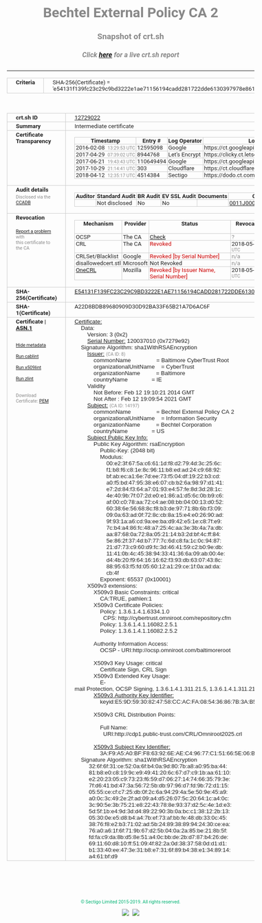 # Bechtel External Policy CA 2
### Snapshot of crt.sh
##### Click [here](https://crt.sh/?q=E54131F139FC23C29C9BD3222E1AE71156194CADD281722DDE6130397978E861) for a live crt.sh report

---
<!DOCTYPE HTML PUBLIC "-//W3C//DTD HTML 4.0 Transitional//EN">
<HTML>
<HEAD>
  <META http-equiv="Content-Type" content="text/html; charset=UTF-8">
  <TITLE>crt.sh | e54131f139fc23c29c9bd3222e1ae71156194cadd281722dde6130397978e861</TITLE>
  <META name="description" content="Free CT Log Certificate Search Tool from Sectigo (formerly Comodo CA)">
  <META name="keywords" content="crt.sh, CT, Certificate Transparency, Certificate Search, SSL Certificate, Sectigo, Comodo CA">
  <LINK href="//fonts.googleapis.com/css?family=Roboto+Mono|Roboto:400,400i,700,700i" rel="stylesheet">
  <STYLE type="text/css">
    a {
      white-space: nowrap;
    }
    body {
      color: #888888;
      font: 12pt Roboto, sans-serif;
      padding-top: 10px;
      text-align: center
    }
    form {
      margin: 0px
    }
    span {
      border-radius: 10px
    }
    span.heading {
      color: #888888;
      font: 12pt Roboto, sans-serif
    }
    span.title {
      background-color: #00B373;
      color: #FFFFFF;
      font: bold 18pt Roboto, sans-serif;
      padding: 0px 5px
    }
    span.text {
      color: #888888;
      font: 10pt Roboto, sans-serif
    }
    span.whiteongrey {
      background-color: #D9D9D6;
      color: #FFFFFF;
      font: bold 18pt Roboto, sans-serif;
      padding: 0px 5px
    }
    table {
      border-collapse: collapse;
      color: #222222;
      font: 10pt Roboto, sans-serif;
      margin-left: auto;
      margin-right: auto
    }
    table.options {
      border: none;
      margin-left: 10px
    }
    td, th {
      border: 1px solid #CCCCCC;
      padding: 0px 2px;
      text-align: left;
      vertical-align: top
    }
    td.outer, th.outer {
      border: 1px solid #CCCCCC;
      padding: 2px 20px;
      text-align: left
    }
    th.heading {
      color: #888888;
      font: bold italic 12pt Roboto, sans-serif;
      padding: 20px 0px 0px;
      text-align: center
    }
    th.options, td.options {
      border: none;
      vertical-align: middle
    }
    td.text {
      font: 10pt "Roboto Mono", sans-serif;
      padding: 2px 20px
    }
    td.heading {
      border: none;
      color: #888888;
      font: 12pt Roboto, sans-serif;
      padding-top: 20px;
      text-align: center
    }
    table.lint td, th {
      text-align: center
    }
    .button {
      background-color: #00B373;
      border-radius: 10px;
      color: #FFFFFF;
      font: bold 13pt Roboto, sans-serif
    }
    .copyright {
      font: 8pt Roboto, sans-serif;
      color: #00B373
    }
    .input {
      border: 1px solid #888888;
      font-weight: bold;
      text-align: center
    }
    .small {
      font: 8pt Roboto, sans-serif;
      color: #888888
    }
    .error {
      background-color: #FFDFDF;
      color: #CC0000;
      font-weight: bold
    }
    .fatal {
      background-color: #0000AA;
      color: #FFFFFF;
      font-weight: bold
    }
    .notice {
      background-color: #FFFFDF;
      color: #606000
    }
    .warning {
      background-color: #FFEFDF;
      color: #DF6000
    }
  </STYLE>
</HEAD>
<BODY>

<TABLE>
  <TR>
    <TH class="outer">Criteria</TH>
    <TD class="outer">SHA-256(Certificate) = 'e54131f139fc23c29c9bd3222e1ae71156194cadd281722dde6130397978e861'</TD>
  </TR>
</TABLE>
<BR>
<TABLE>
  <TR>
    <TH class="outer">crt.sh ID</TH>
    <TD class="outer"><A href="?id=12729022">12729022</A></TD>
  </TR>
  <TR>
    <TH class="outer">Summary</TH>
    <TD class="outer">Intermediate certificate</TD>
  </TR>
  <TR>
    <TH class="outer">Certificate<BR>Transparency</TH>
    <TD class="outer">
<TABLE class="options" style="margin-left:0px">
  <TR>
    <TH>Timestamp</TH>
    <TH>Entry #</TH>
    <TH>Log Operator</TH>
    <TH>Log URL</TH>
  </TR>
  <TR>
    <TD>2016-02-08&nbsp; <FONT class="small">13:29:53 UTC</FONT></TD>
    <TD>12595098</TD>
    <TD>Google</TD>
    <TD>https://ct.googleapis.com/pilot</TD>
  </TR>
  <TR>
    <TD>2017-04-29&nbsp; <FONT class="small">07:39:02 UTC</FONT></TD>
    <TD>8944768</TD>
    <TD>Let's Encrypt</TD>
    <TD>https://clicky.ct.letsencrypt.org</TD>
  </TR>
  <TR>
    <TD>2017-06-21&nbsp; <FONT class="small">19:43:43 UTC</FONT></TD>
    <TD>110649494</TD>
    <TD>Google</TD>
    <TD>https://ct.googleapis.com/rocketeer</TD>
  </TR>
  <TR>
    <TD>2017-10-29&nbsp; <FONT class="small">21:14:41 UTC</FONT></TD>
    <TD>303</TD>
    <TD>Cloudflare</TD>
    <TD>https://ct.cloudflare.com/logs/nimbus2021</TD>
  </TR>
  <TR>
    <TD>2018-04-12&nbsp; <FONT class="small">12:35:17 UTC</FONT></TD>
    <TD>4514384</TD>
    <TD>Sectigo</TD>
    <TD>https://dodo.ct.comodo.com</TD>
  </TR>
</TABLE>
    </TD>
  </TR>
  <TR>
    <TH class="outer">Audit details<BR>
      <DIV class="small" style="padding-top:3px">Disclosed via the
        <A href="//ccadb-public.secure.force.com/mozilla/PublicAllIntermediateCerts" target="_blank">CCADB</A></DIV>
    </TH>
    <TD class="outer">
<TABLE class="options" style="margin-left:0px">
  <TR>
    <TH>Auditor</TH>
    <TH>Standard Audit</TH>
    <TH>BR Audit</TH>
    <TH>EV SSL Audit</TH>
    <TH>Documents</TH>
    <TH>CCADB</TH>
    <TH>Root Owner / Certificate</TH>
  </TR>
  <TR>
    <TD style="vertical-align:middle"></TD>
    <TD>Not disclosed    <TD>No    <TD>No    <TD>
    </TD>
    <TD><A href="//ccadb.force.com/0011J000018NWNwQAO" target="_blank">0011J000018NWNwQAO</A></TD>
    <TD><A href="/?id=76">DigiCert</A></TD>
  </TR>
</TABLE>
    </TD>
  </TR>
  <TR>
    <TH class="outer">Revocation<BR><BR>
      <DIV class="small" style="padding-top:3px"><A href="?id=12729022&opt=problemreporting">Report a problem</A> with<BR>this certificate to the CA</DIV></TH>
    <TD class="outer">
      <TABLE class="options" style="margin-left:0px">
        <TR>
          <TH>Mechanism</TH>
          <TH>Provider</TH>
          <TH>Status</TH>
          <TH>Revocation Date</TH>
          <TH>Last Observed in CRL</TH>
          <TH>Last Checked <SPAN style="color:#CC0000;vertical-align:middle;font-size:70%;font-weight:normal">(Error)</SPAN></TH>
        </TR>
        <TR>
          <TD>OCSP</TD>
          <TD>The CA</TD>
          <TD><A href="?id=12729022&opt=ocsp">Check</A></TD>
          <TD><SPAN style="color:#888888">?</SPAN></TD>
          <TD><SPAN style="color:#888888">n/a</SPAN></TD>
          <TD><SPAN style="color:#888888">?</SPAN></TD>
        </TR>
        <TR>
          <TD>CRL</TD>
          <TD>The CA</TD>
          <TD><SPAN style="color:#CC0000">Revoked</SPAN></TD><TD>2018-05-01&nbsp; <FONT class="small">17:17:38 UTC</FONT></TD><TD>2019-11-27&nbsp; <FONT class="small">00:33:19 UTC</FONT></TD><TD>2019-12-04&nbsp; <FONT class="small">20:05:09 UTC</FONT></TD>
        </TR>
        <TR>
          <TD>CRLSet/Blacklist</TD>
          <TD>Google</TD>
          <TD><SPAN style="color:#CC0000">Revoked [by Serial Number]</SPAN></TD>
          <TD><SPAN style="color:#888888">n/a</SPAN></TD>
          <TD><SPAN style="color:#888888">n/a</SPAN></TD>
          <TD><SPAN style="color:#888888">n/a</SPAN></TD>
        </TR>
        <TR>
          <TD>disallowedcert.stl</TD>
          <TD>Microsoft</TD>
          <TD>Not Revoked</TD>
          <TD><SPAN style="color:#888888">n/a</SPAN></TD>
          <TD><SPAN style="color:#888888">n/a</SPAN></TD>
          <TD><SPAN style="color:#888888">n/a</SPAN></TD>
        </TR>
        <TR>
          <TD><A href="/mozilla-onecrl" target="_blank">OneCRL</A></TD>
          <TD>Mozilla</TD>
          <TD><SPAN style="color:#CC0000">Revoked [by Issuer Name, Serial Number]</SPAN></TD><TD>2018-05-30&nbsp; <FONT class="small">12:35:03 UTC</FONT></TD>
          <TD><SPAN style="color:#888888">n/a</SPAN></TD>
          <TD><SPAN style="color:#888888">n/a</SPAN></TD>
        </TR>
      </TABLE>
    </TD>
  </TR>
  <TR>
    <TH class="outer">SHA-256(Certificate)</TH>
    <TD class="outer"><A href="//censys.io/certificates/e54131f139fc23c29c9bd3222e1ae71156194cadd281722dde6130397978e861">E54131F139FC23C29C9BD3222E1AE71156194CADD281722DDE6130397978E861</A></TD>
  </TR>
  <TR>
    <TH class="outer">SHA-1(Certificate)</TH>
    <TD class="outer">A22D8BDB89680909D30D92BA33F65B21A7D6AC6F</TD>
  </TR>
  <TR>
    <TH class="outer">Certificate | <A href="?asn1=12729022">ASN.1</A>
      <SPAN class="small"><BR>
      <BR><BR><A href="?id=12729022&opt=nometadata">Hide metadata</A>
      <BR><BR><A href="?id=12729022&opt=cablint">Run cablint</A>
      <BR><BR><A href="?id=12729022&opt=x509lint">Run x509lint</A>
      <BR><BR><A href="?id=12729022&opt=zlint">Run zlint</A>
      <BR><BR><BR>Download Certificate: <A href="?d=12729022">PEM</A>
      </SPAN>
    </TH>
    <TD class="text"><A href="?d=12729022">Certificate:</A><BR>&nbsp;&nbsp;&nbsp;&nbsp;Data:<BR>&nbsp;&nbsp;&nbsp;&nbsp;&nbsp;&nbsp;&nbsp;&nbsp;Version:&nbsp;3&nbsp;(0x2)<BR>&nbsp;&nbsp;&nbsp;&nbsp;&nbsp;&nbsp;&nbsp;&nbsp;<A href="?serial=07279e92">Serial&nbsp;Number:</A>&nbsp;120037010&nbsp;(0x7279e92)<BR>&nbsp;&nbsp;&nbsp;&nbsp;Signature&nbsp;Algorithm:&nbsp;sha1WithRSAEncryption<BR>&nbsp;&nbsp;&nbsp;&nbsp;&nbsp;&nbsp;&nbsp;&nbsp;<A href="?caid=8">Issuer:</A> <SPAN class="small">(CA ID: 8)</SPAN><BR>&nbsp;&nbsp;&nbsp;&nbsp;&nbsp;&nbsp;&nbsp;&nbsp;&nbsp;&nbsp;&nbsp;&nbsp;commonName&nbsp;&nbsp;&nbsp;&nbsp;&nbsp;&nbsp;&nbsp;&nbsp;&nbsp;&nbsp;&nbsp;&nbsp;&nbsp;&nbsp;&nbsp;&nbsp;=&nbsp;Baltimore&nbsp;CyberTrust&nbsp;Root<BR>&nbsp;&nbsp;&nbsp;&nbsp;&nbsp;&nbsp;&nbsp;&nbsp;&nbsp;&nbsp;&nbsp;&nbsp;organizationalUnitName&nbsp;&nbsp;&nbsp;&nbsp;=&nbsp;CyberTrust<BR>&nbsp;&nbsp;&nbsp;&nbsp;&nbsp;&nbsp;&nbsp;&nbsp;&nbsp;&nbsp;&nbsp;&nbsp;organizationName&nbsp;&nbsp;&nbsp;&nbsp;&nbsp;&nbsp;&nbsp;&nbsp;&nbsp;&nbsp;=&nbsp;Baltimore<BR>&nbsp;&nbsp;&nbsp;&nbsp;&nbsp;&nbsp;&nbsp;&nbsp;&nbsp;&nbsp;&nbsp;&nbsp;countryName&nbsp;&nbsp;&nbsp;&nbsp;&nbsp;&nbsp;&nbsp;&nbsp;&nbsp;&nbsp;&nbsp;&nbsp;&nbsp;&nbsp;&nbsp;=&nbsp;IE<BR>&nbsp;&nbsp;&nbsp;&nbsp;&nbsp;&nbsp;&nbsp;&nbsp;Validity<BR>&nbsp;&nbsp;&nbsp;&nbsp;&nbsp;&nbsp;&nbsp;&nbsp;&nbsp;&nbsp;&nbsp;&nbsp;Not&nbsp;Before:&nbsp;Feb&nbsp;12&nbsp;19:10:21&nbsp;2014&nbsp;GMT<BR>&nbsp;&nbsp;&nbsp;&nbsp;&nbsp;&nbsp;&nbsp;&nbsp;&nbsp;&nbsp;&nbsp;&nbsp;Not&nbsp;After&nbsp;:&nbsp;Feb&nbsp;12&nbsp;19:09:54&nbsp;2021&nbsp;GMT<BR>&nbsp;&nbsp;&nbsp;&nbsp;&nbsp;&nbsp;&nbsp;&nbsp;<A href="?caid=14197">Subject:</A> <SPAN class="small">(CA ID: 14197)</SPAN><BR>&nbsp;&nbsp;&nbsp;&nbsp;&nbsp;&nbsp;&nbsp;&nbsp;&nbsp;&nbsp;&nbsp;&nbsp;commonName&nbsp;&nbsp;&nbsp;&nbsp;&nbsp;&nbsp;&nbsp;&nbsp;&nbsp;&nbsp;&nbsp;&nbsp;&nbsp;&nbsp;&nbsp;&nbsp;=&nbsp;Bechtel&nbsp;External&nbsp;Policy&nbsp;CA&nbsp;2<BR>&nbsp;&nbsp;&nbsp;&nbsp;&nbsp;&nbsp;&nbsp;&nbsp;&nbsp;&nbsp;&nbsp;&nbsp;organizationalUnitName&nbsp;&nbsp;&nbsp;&nbsp;=&nbsp;Information&nbsp;Security<BR>&nbsp;&nbsp;&nbsp;&nbsp;&nbsp;&nbsp;&nbsp;&nbsp;&nbsp;&nbsp;&nbsp;&nbsp;organizationName&nbsp;&nbsp;&nbsp;&nbsp;&nbsp;&nbsp;&nbsp;&nbsp;&nbsp;&nbsp;=&nbsp;Bechtel&nbsp;Corporation<BR>&nbsp;&nbsp;&nbsp;&nbsp;&nbsp;&nbsp;&nbsp;&nbsp;&nbsp;&nbsp;&nbsp;&nbsp;countryName&nbsp;&nbsp;&nbsp;&nbsp;&nbsp;&nbsp;&nbsp;&nbsp;&nbsp;&nbsp;&nbsp;&nbsp;&nbsp;&nbsp;&nbsp;=&nbsp;US<BR>&nbsp;&nbsp;&nbsp;&nbsp;&nbsp;&nbsp;&nbsp;&nbsp;<A href="?spkisha256=68aeae41bf7daa01dc29467de7515f38fa76158790cbf05ec79e2b2f0f1e1c0d">Subject&nbsp;Public&nbsp;Key&nbsp;Info:</A><BR>&nbsp;&nbsp;&nbsp;&nbsp;&nbsp;&nbsp;&nbsp;&nbsp;&nbsp;&nbsp;&nbsp;&nbsp;Public&nbsp;Key&nbsp;Algorithm:&nbsp;rsaEncryption<BR>&nbsp;&nbsp;&nbsp;&nbsp;&nbsp;&nbsp;&nbsp;&nbsp;&nbsp;&nbsp;&nbsp;&nbsp;&nbsp;&nbsp;&nbsp;&nbsp;Public-Key:&nbsp;(2048&nbsp;bit)<BR>&nbsp;&nbsp;&nbsp;&nbsp;&nbsp;&nbsp;&nbsp;&nbsp;&nbsp;&nbsp;&nbsp;&nbsp;&nbsp;&nbsp;&nbsp;&nbsp;Modulus:<BR>&nbsp;&nbsp;&nbsp;&nbsp;&nbsp;&nbsp;&nbsp;&nbsp;&nbsp;&nbsp;&nbsp;&nbsp;&nbsp;&nbsp;&nbsp;&nbsp;&nbsp;&nbsp;&nbsp;&nbsp;00:e2:3f:67:5a:c6:61:1d:f8:d2:79:4d:3c:25:6c:<BR>&nbsp;&nbsp;&nbsp;&nbsp;&nbsp;&nbsp;&nbsp;&nbsp;&nbsp;&nbsp;&nbsp;&nbsp;&nbsp;&nbsp;&nbsp;&nbsp;&nbsp;&nbsp;&nbsp;&nbsp;f1:b8:f6:c8:1e:8c:96:11:b8:ed:ad:24:c9:68:92:<BR>&nbsp;&nbsp;&nbsp;&nbsp;&nbsp;&nbsp;&nbsp;&nbsp;&nbsp;&nbsp;&nbsp;&nbsp;&nbsp;&nbsp;&nbsp;&nbsp;&nbsp;&nbsp;&nbsp;&nbsp;bf:ab:ec:a1:6e:7d:ee:73:f5:04:df:19:22:b3:cd:<BR>&nbsp;&nbsp;&nbsp;&nbsp;&nbsp;&nbsp;&nbsp;&nbsp;&nbsp;&nbsp;&nbsp;&nbsp;&nbsp;&nbsp;&nbsp;&nbsp;&nbsp;&nbsp;&nbsp;&nbsp;a0:f5:bd:47:95:38:e6:07:cb:b2:6a:98:97:d1:41:<BR>&nbsp;&nbsp;&nbsp;&nbsp;&nbsp;&nbsp;&nbsp;&nbsp;&nbsp;&nbsp;&nbsp;&nbsp;&nbsp;&nbsp;&nbsp;&nbsp;&nbsp;&nbsp;&nbsp;&nbsp;e7:2d:84:f3:64:a7:01:93:e4:57:fe:8d:3d:28:1c:<BR>&nbsp;&nbsp;&nbsp;&nbsp;&nbsp;&nbsp;&nbsp;&nbsp;&nbsp;&nbsp;&nbsp;&nbsp;&nbsp;&nbsp;&nbsp;&nbsp;&nbsp;&nbsp;&nbsp;&nbsp;4e:40:9b:7f:07:2d:e0:e1:86:a1:d5:6c:0b:b9:c6:<BR>&nbsp;&nbsp;&nbsp;&nbsp;&nbsp;&nbsp;&nbsp;&nbsp;&nbsp;&nbsp;&nbsp;&nbsp;&nbsp;&nbsp;&nbsp;&nbsp;&nbsp;&nbsp;&nbsp;&nbsp;af:00:c0:78:aa:72:c4:ae:08:bb:04:00:13:d0:52:<BR>&nbsp;&nbsp;&nbsp;&nbsp;&nbsp;&nbsp;&nbsp;&nbsp;&nbsp;&nbsp;&nbsp;&nbsp;&nbsp;&nbsp;&nbsp;&nbsp;&nbsp;&nbsp;&nbsp;&nbsp;60:38:6e:56:68:8c:f8:b3:de:97:71:8b:6b:f3:09:<BR>&nbsp;&nbsp;&nbsp;&nbsp;&nbsp;&nbsp;&nbsp;&nbsp;&nbsp;&nbsp;&nbsp;&nbsp;&nbsp;&nbsp;&nbsp;&nbsp;&nbsp;&nbsp;&nbsp;&nbsp;09:0a:63:ad:0f:72:8c:cb:8a:15:e4:e0:26:90:ad:<BR>&nbsp;&nbsp;&nbsp;&nbsp;&nbsp;&nbsp;&nbsp;&nbsp;&nbsp;&nbsp;&nbsp;&nbsp;&nbsp;&nbsp;&nbsp;&nbsp;&nbsp;&nbsp;&nbsp;&nbsp;9f:93:1a:a6:cd:9a:ee:ba:d9:42:e5:1e:c8:7f:e9:<BR>&nbsp;&nbsp;&nbsp;&nbsp;&nbsp;&nbsp;&nbsp;&nbsp;&nbsp;&nbsp;&nbsp;&nbsp;&nbsp;&nbsp;&nbsp;&nbsp;&nbsp;&nbsp;&nbsp;&nbsp;7c:b4:a4:86:fc:48:a7:25:4c:aa:3e:3b:4a:7a:db:<BR>&nbsp;&nbsp;&nbsp;&nbsp;&nbsp;&nbsp;&nbsp;&nbsp;&nbsp;&nbsp;&nbsp;&nbsp;&nbsp;&nbsp;&nbsp;&nbsp;&nbsp;&nbsp;&nbsp;&nbsp;aa:87:68:0a:72:8a:05:21:14:b3:2d:bf:4c:ff:84:<BR>&nbsp;&nbsp;&nbsp;&nbsp;&nbsp;&nbsp;&nbsp;&nbsp;&nbsp;&nbsp;&nbsp;&nbsp;&nbsp;&nbsp;&nbsp;&nbsp;&nbsp;&nbsp;&nbsp;&nbsp;5e:86:2f:37:4d:b7:77:7c:6d:c8:fa:1c:0c:94:87:<BR>&nbsp;&nbsp;&nbsp;&nbsp;&nbsp;&nbsp;&nbsp;&nbsp;&nbsp;&nbsp;&nbsp;&nbsp;&nbsp;&nbsp;&nbsp;&nbsp;&nbsp;&nbsp;&nbsp;&nbsp;21:d7:73:c9:60:d9:fc:3d:46:41:59:c2:b0:9e:db:<BR>&nbsp;&nbsp;&nbsp;&nbsp;&nbsp;&nbsp;&nbsp;&nbsp;&nbsp;&nbsp;&nbsp;&nbsp;&nbsp;&nbsp;&nbsp;&nbsp;&nbsp;&nbsp;&nbsp;&nbsp;11:41:0b:4c:45:38:94:33:41:36:6a:09:ab:00:4e:<BR>&nbsp;&nbsp;&nbsp;&nbsp;&nbsp;&nbsp;&nbsp;&nbsp;&nbsp;&nbsp;&nbsp;&nbsp;&nbsp;&nbsp;&nbsp;&nbsp;&nbsp;&nbsp;&nbsp;&nbsp;d4:4b:20:f9:64:16:16:62:f3:93:db:63:07:43:8c:<BR>&nbsp;&nbsp;&nbsp;&nbsp;&nbsp;&nbsp;&nbsp;&nbsp;&nbsp;&nbsp;&nbsp;&nbsp;&nbsp;&nbsp;&nbsp;&nbsp;&nbsp;&nbsp;&nbsp;&nbsp;88:95:63:f5:fd:05:60:12:a1:29:ce:1f:0a:ad:da:<BR>&nbsp;&nbsp;&nbsp;&nbsp;&nbsp;&nbsp;&nbsp;&nbsp;&nbsp;&nbsp;&nbsp;&nbsp;&nbsp;&nbsp;&nbsp;&nbsp;&nbsp;&nbsp;&nbsp;&nbsp;cb:4f<BR>&nbsp;&nbsp;&nbsp;&nbsp;&nbsp;&nbsp;&nbsp;&nbsp;&nbsp;&nbsp;&nbsp;&nbsp;&nbsp;&nbsp;&nbsp;&nbsp;Exponent:&nbsp;65537&nbsp;(0x10001)<BR>&nbsp;&nbsp;&nbsp;&nbsp;&nbsp;&nbsp;&nbsp;&nbsp;X509v3&nbsp;extensions:<BR>&nbsp;&nbsp;&nbsp;&nbsp;&nbsp;&nbsp;&nbsp;&nbsp;&nbsp;&nbsp;&nbsp;&nbsp;X509v3&nbsp;Basic&nbsp;Constraints:&nbsp;critical<BR>&nbsp;&nbsp;&nbsp;&nbsp;&nbsp;&nbsp;&nbsp;&nbsp;&nbsp;&nbsp;&nbsp;&nbsp;&nbsp;&nbsp;&nbsp;&nbsp;CA:TRUE,&nbsp;pathlen:1<BR>&nbsp;&nbsp;&nbsp;&nbsp;&nbsp;&nbsp;&nbsp;&nbsp;&nbsp;&nbsp;&nbsp;&nbsp;X509v3&nbsp;Certificate&nbsp;Policies:&nbsp;<BR>&nbsp;&nbsp;&nbsp;&nbsp;&nbsp;&nbsp;&nbsp;&nbsp;&nbsp;&nbsp;&nbsp;&nbsp;&nbsp;&nbsp;&nbsp;&nbsp;Policy:&nbsp;1.3.6.1.4.1.6334.1.0<BR>&nbsp;&nbsp;&nbsp;&nbsp;&nbsp;&nbsp;&nbsp;&nbsp;&nbsp;&nbsp;&nbsp;&nbsp;&nbsp;&nbsp;&nbsp;&nbsp;&nbsp;&nbsp;CPS:&nbsp;http://cybertrust.omniroot.com/repository.cfm<BR>&nbsp;&nbsp;&nbsp;&nbsp;&nbsp;&nbsp;&nbsp;&nbsp;&nbsp;&nbsp;&nbsp;&nbsp;&nbsp;&nbsp;&nbsp;&nbsp;Policy:&nbsp;1.3.6.1.4.1.16082.2.5.1<BR>&nbsp;&nbsp;&nbsp;&nbsp;&nbsp;&nbsp;&nbsp;&nbsp;&nbsp;&nbsp;&nbsp;&nbsp;&nbsp;&nbsp;&nbsp;&nbsp;Policy:&nbsp;1.3.6.1.4.1.16082.2.5.2<BR><BR>&nbsp;&nbsp;&nbsp;&nbsp;&nbsp;&nbsp;&nbsp;&nbsp;&nbsp;&nbsp;&nbsp;&nbsp;Authority&nbsp;Information&nbsp;Access:&nbsp;<BR>&nbsp;&nbsp;&nbsp;&nbsp;&nbsp;&nbsp;&nbsp;&nbsp;&nbsp;&nbsp;&nbsp;&nbsp;&nbsp;&nbsp;&nbsp;&nbsp;OCSP&nbsp;-&nbsp;URI:http://ocsp.omniroot.com/baltimoreroot<BR><BR>&nbsp;&nbsp;&nbsp;&nbsp;&nbsp;&nbsp;&nbsp;&nbsp;&nbsp;&nbsp;&nbsp;&nbsp;X509v3&nbsp;Key&nbsp;Usage:&nbsp;critical<BR>&nbsp;&nbsp;&nbsp;&nbsp;&nbsp;&nbsp;&nbsp;&nbsp;&nbsp;&nbsp;&nbsp;&nbsp;&nbsp;&nbsp;&nbsp;&nbsp;Certificate&nbsp;Sign,&nbsp;CRL&nbsp;Sign<BR>&nbsp;&nbsp;&nbsp;&nbsp;&nbsp;&nbsp;&nbsp;&nbsp;&nbsp;&nbsp;&nbsp;&nbsp;X509v3&nbsp;Extended&nbsp;Key&nbsp;Usage:&nbsp;<BR>&nbsp;&nbsp;&nbsp;&nbsp;&nbsp;&nbsp;&nbsp;&nbsp;&nbsp;&nbsp;&nbsp;&nbsp;&nbsp;&nbsp;&nbsp;&nbsp;E-mail&nbsp;Protection,&nbsp;OCSP&nbsp;Signing,&nbsp;1.3.6.1.4.1.311.21.5,&nbsp;1.3.6.1.4.1.311.21.6,&nbsp;1.3.6.1.4.1.16082.2.3.5,&nbsp;1.3.6.1.4.1.16082.2.3.6<BR>&nbsp;&nbsp;&nbsp;&nbsp;&nbsp;&nbsp;&nbsp;&nbsp;&nbsp;&nbsp;&nbsp;&nbsp;<A href="?ski=e59d5930824758ccacfa085436867b3ab5044df0">X509v3&nbsp;Authority&nbsp;Key&nbsp;Identifier:</A><BR>&nbsp;&nbsp;&nbsp;&nbsp;&nbsp;&nbsp;&nbsp;&nbsp;&nbsp;&nbsp;&nbsp;&nbsp;&nbsp;&nbsp;&nbsp;&nbsp;keyid:E5:9D:59:30:82:47:58:CC:AC:FA:08:54:36:86:7B:3A:B5:04:4D:F0<BR><BR>&nbsp;&nbsp;&nbsp;&nbsp;&nbsp;&nbsp;&nbsp;&nbsp;&nbsp;&nbsp;&nbsp;&nbsp;X509v3&nbsp;CRL&nbsp;Distribution&nbsp;Points:&nbsp;<BR><BR>&nbsp;&nbsp;&nbsp;&nbsp;&nbsp;&nbsp;&nbsp;&nbsp;&nbsp;&nbsp;&nbsp;&nbsp;&nbsp;&nbsp;&nbsp;&nbsp;Full&nbsp;Name:<BR>&nbsp;&nbsp;&nbsp;&nbsp;&nbsp;&nbsp;&nbsp;&nbsp;&nbsp;&nbsp;&nbsp;&nbsp;&nbsp;&nbsp;&nbsp;&nbsp;&nbsp;&nbsp;URI:http://cdp1.public-trust.com/CRL/Omniroot2025.crl<BR><BR>&nbsp;&nbsp;&nbsp;&nbsp;&nbsp;&nbsp;&nbsp;&nbsp;&nbsp;&nbsp;&nbsp;&nbsp;<A href="?ski=3af9a5a0bff863926eaec49677c151665e06bd09">X509v3&nbsp;Subject&nbsp;Key&nbsp;Identifier:</A><BR>&nbsp;&nbsp;&nbsp;&nbsp;&nbsp;&nbsp;&nbsp;&nbsp;&nbsp;&nbsp;&nbsp;&nbsp;&nbsp;&nbsp;&nbsp;&nbsp;3A:F9:A5:A0:BF:F8:63:92:6E:AE:C4:96:77:C1:51:66:5E:06:BD:09<BR>&nbsp;&nbsp;&nbsp;&nbsp;Signature&nbsp;Algorithm:&nbsp;sha1WithRSAEncryption<BR>&nbsp;&nbsp;&nbsp;&nbsp;&nbsp;&nbsp;&nbsp;&nbsp;&nbsp;32:6f:6f:31:ce:52:0a:6f:b4:0a:9d:80:7b:a8:a0:95:ba:44:<BR>&nbsp;&nbsp;&nbsp;&nbsp;&nbsp;&nbsp;&nbsp;&nbsp;&nbsp;81:b8:e0:c8:19:9c:e9:49:41:20:6c:67:d7:c9:1b:aa:61:10:<BR>&nbsp;&nbsp;&nbsp;&nbsp;&nbsp;&nbsp;&nbsp;&nbsp;&nbsp;e2:20:23:05:c9:73:23:f6:59:d7:06:27:14:74:66:35:79:3e:<BR>&nbsp;&nbsp;&nbsp;&nbsp;&nbsp;&nbsp;&nbsp;&nbsp;&nbsp;7f:d6:41:bd:47:3a:56:72:5b:db:97:96:d7:fd:9b:72:d1:15:<BR>&nbsp;&nbsp;&nbsp;&nbsp;&nbsp;&nbsp;&nbsp;&nbsp;&nbsp;05:55:ce:cf:c7:25:db:0f:2c:6a:94:29:4a:5e:50:9e:45:a9:<BR>&nbsp;&nbsp;&nbsp;&nbsp;&nbsp;&nbsp;&nbsp;&nbsp;&nbsp;a0:0c:3c:49:2e:2f:ad:09:a4:d5:26:07:5c:20:64:1c:a4:0c:<BR>&nbsp;&nbsp;&nbsp;&nbsp;&nbsp;&nbsp;&nbsp;&nbsp;&nbsp;3c:90:5e:3b:75:21:e8:22:43:78:8e:93:37:d2:5c:4e:1d:e3:<BR>&nbsp;&nbsp;&nbsp;&nbsp;&nbsp;&nbsp;&nbsp;&nbsp;&nbsp;5d:5f:1b:e4:9d:3d:d4:89:22:90:3b:0a:bc:c1:38:12:2b:13:<BR>&nbsp;&nbsp;&nbsp;&nbsp;&nbsp;&nbsp;&nbsp;&nbsp;&nbsp;05:30:0e:e5:d8:b4:a4:7b:ef:73:af:bb:fe:48:db:33:0c:45:<BR>&nbsp;&nbsp;&nbsp;&nbsp;&nbsp;&nbsp;&nbsp;&nbsp;&nbsp;38:76:f8:e2:b3:71:02:ad:5b:24:89:38:89:94:24:30:ce:ea:<BR>&nbsp;&nbsp;&nbsp;&nbsp;&nbsp;&nbsp;&nbsp;&nbsp;&nbsp;76:a0:a6:1f:6f:71:9b:67:d2:5b:04:0a:2a:85:be:21:8b:5f:<BR>&nbsp;&nbsp;&nbsp;&nbsp;&nbsp;&nbsp;&nbsp;&nbsp;&nbsp;fd:fa:c9:da:8b:d5:8e:51:a4:0c:bb:de:2b:d7:87:b4:26:de:<BR>&nbsp;&nbsp;&nbsp;&nbsp;&nbsp;&nbsp;&nbsp;&nbsp;&nbsp;69:11:60:d8:10:ff:51:09:4f:82:2a:0d:38:37:58:0d:d1:d1:<BR>&nbsp;&nbsp;&nbsp;&nbsp;&nbsp;&nbsp;&nbsp;&nbsp;&nbsp;b1:33:40:ee:47:3e:31:b8:e7:31:6f:89:b4:38:e1:34:89:14:<BR>&nbsp;&nbsp;&nbsp;&nbsp;&nbsp;&nbsp;&nbsp;&nbsp;&nbsp;a4:61:bf:d9<BR>    </TD>
  </TR>
</TABLE>

  <BR><BR><BR>

  <P class="copyright">&copy; Sectigo Limited 2015-2019. All rights reserved.</P>
  <DIV>
    <A href="https://sectigo.com/"><IMG src="/sectigo_s.png"></A>
    &nbsp;<A href="https://github.com/crtsh"><IMG src="/GitHub-Mark-32px.png"></A>
  </DIV>
</BODY>
</HTML>
